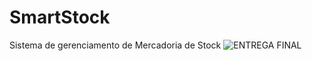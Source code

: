 # SmartStock
Sistema de gerenciamento de Mercadoria de Stock
![ENTREGA FINAL](https://www.youtube.com/watch?v=BxzbVKHUA_g)
